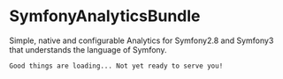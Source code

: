 SymfonyAnalyticsBundle
==========================

Simple, native and configurable Analytics for Symfony2.8 and Symfony3 that understands the language of Symfony.  

    Good things are loading... Not yet ready to serve you! 